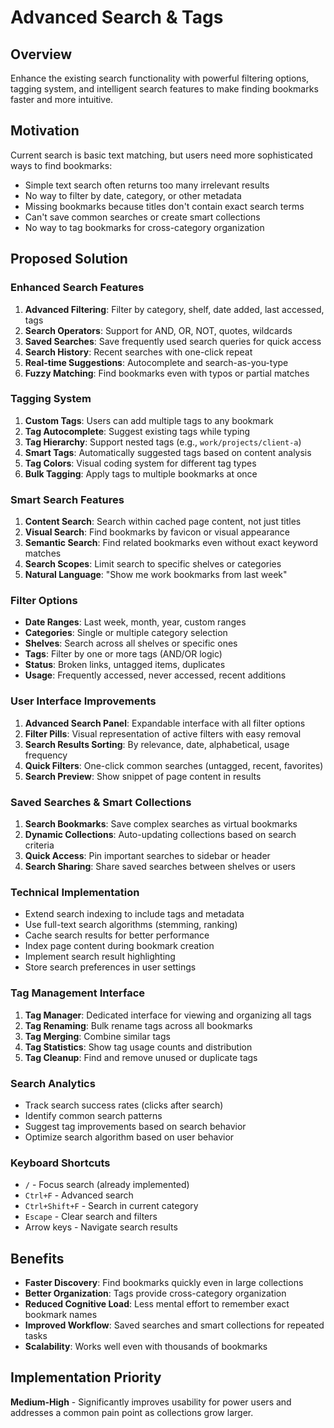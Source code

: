 # Advanced Search & Tags

## Overview
Enhance the existing search functionality with powerful filtering options, tagging system, and intelligent search features to make finding bookmarks faster and more intuitive.

## Motivation
Current search is basic text matching, but users need more sophisticated ways to find bookmarks:
- Simple text search often returns too many irrelevant results
- No way to filter by date, category, or other metadata
- Missing bookmarks because titles don't contain exact search terms
- Can't save common searches or create smart collections
- No way to tag bookmarks for cross-category organization

## Proposed Solution

### Enhanced Search Features
1. **Advanced Filtering**: Filter by category, shelf, date added, last accessed, tags
2. **Search Operators**: Support for AND, OR, NOT, quotes, wildcards
3. **Saved Searches**: Save frequently used search queries for quick access
4. **Search History**: Recent searches with one-click repeat
5. **Real-time Suggestions**: Autocomplete and search-as-you-type
6. **Fuzzy Matching**: Find bookmarks even with typos or partial matches

### Tagging System
1. **Custom Tags**: Users can add multiple tags to any bookmark
2. **Tag Autocomplete**: Suggest existing tags while typing
3. **Tag Hierarchy**: Support nested tags (e.g., `work/projects/client-a`)
4. **Smart Tags**: Automatically suggested tags based on content analysis
5. **Tag Colors**: Visual coding system for different tag types
6. **Bulk Tagging**: Apply tags to multiple bookmarks at once

### Smart Search Features
1. **Content Search**: Search within cached page content, not just titles
2. **Visual Search**: Find bookmarks by favicon or visual appearance
3. **Semantic Search**: Find related bookmarks even without exact keyword matches
4. **Search Scopes**: Limit search to specific shelves or categories
5. **Natural Language**: "Show me work bookmarks from last week"

### Filter Options
- **Date Ranges**: Last week, month, year, custom ranges
- **Categories**: Single or multiple category selection
- **Shelves**: Search across all shelves or specific ones
- **Tags**: Filter by one or more tags (AND/OR logic)
- **Status**: Broken links, untagged items, duplicates
- **Usage**: Frequently accessed, never accessed, recent additions

### User Interface Improvements
1. **Advanced Search Panel**: Expandable interface with all filter options
2. **Filter Pills**: Visual representation of active filters with easy removal
3. **Search Results Sorting**: By relevance, date, alphabetical, usage frequency
4. **Quick Filters**: One-click common searches (untagged, recent, favorites)
5. **Search Preview**: Show snippet of page content in results

### Saved Searches & Smart Collections
1. **Search Bookmarks**: Save complex searches as virtual bookmarks
2. **Dynamic Collections**: Auto-updating collections based on search criteria
3. **Quick Access**: Pin important searches to sidebar or header
4. **Search Sharing**: Share saved searches between shelves or users

### Technical Implementation
- Extend search indexing to include tags and metadata
- Use full-text search algorithms (stemming, ranking)
- Cache search results for better performance
- Index page content during bookmark creation
- Implement search result highlighting
- Store search preferences in user settings

### Tag Management Interface
1. **Tag Manager**: Dedicated interface for viewing and organizing all tags
2. **Tag Renaming**: Bulk rename tags across all bookmarks
3. **Tag Merging**: Combine similar tags
4. **Tag Statistics**: Show tag usage counts and distribution
5. **Tag Cleanup**: Find and remove unused or duplicate tags

### Search Analytics
- Track search success rates (clicks after search)
- Identify common search patterns
- Suggest tag improvements based on search behavior
- Optimize search algorithm based on user behavior

### Keyboard Shortcuts
- `/` - Focus search (already implemented)
- `Ctrl+F` - Advanced search
- `Ctrl+Shift+F` - Search in current category
- `Escape` - Clear search and filters
- Arrow keys - Navigate search results

## Benefits
- **Faster Discovery**: Find bookmarks quickly even in large collections
- **Better Organization**: Tags provide cross-category organization
- **Reduced Cognitive Load**: Less mental effort to remember exact bookmark names
- **Improved Workflow**: Saved searches and smart collections for repeated tasks
- **Scalability**: Works well even with thousands of bookmarks

## Implementation Priority
**Medium-High** - Significantly improves usability for power users and addresses a common pain point as collections grow larger.